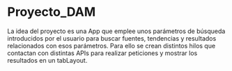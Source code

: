 # Proyecto_DAM

La idea del proyecto es una App que emplee unos parámetros de búsqueda introducidos por el usuario para buscar fuentes, tendencias y resultados relacionados con esos parámetros. Para ello se crean distintos hilos que contactan con distintas APIs para realizar peticiones y mostrar los resultados en un tabLayout.
